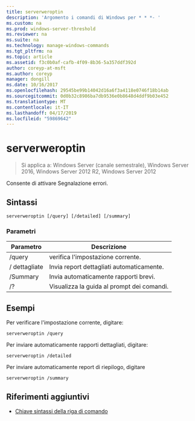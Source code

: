 ```yaml
---
title: serverweroptin
description: 'Argomento i comandi di Windows per * * *- '
ms.custom: na
ms.prod: windows-server-threshold
ms.reviewer: na
ms.suite: na
ms.technology: manage-windows-commands
ms.tgt_pltfrm: na
ms.topic: article
ms.assetid: f3c0b0af-cafb-4f09-8b36-5a357ddf392d
author: coreyp-at-msft
ms.author: coreyp
manager: dongill
ms.date: 10/16/2017
ms.openlocfilehash: 29545be99b14042d16a6f3a4118e0746f18b14ab
ms.sourcegitcommit: 0d0b32c8986ba7db9536e0b8648d4ddf9b03e452
ms.translationtype: MT
ms.contentlocale: it-IT
ms.lasthandoff: 04/17/2019
ms.locfileid: "59869642"
---
```

# <a name="serverweroptin"></a>serverweroptin

>Si applica a: Windows Server (canale semestrale), Windows Server 2016, Windows Server 2012 R2, Windows Server 2012

Consente di attivare Segnalazione errori.
## <a name="syntax"></a>Sintassi
```
serverweroptin [/query] [/detailed] [/summary]
```
### <a name="parameters"></a>Parametri
|Parametro|Descrizione|
|-------|--------|
|/query|verifica l'impostazione corrente.|
|/ dettagliate|Invia report dettagliati automaticamente.|
|/Summary|Invia automaticamente rapporti brevi.|
|/?|Visualizza la guida al prompt dei comandi.|
## <a name="BKMK_Examples"></a>Esempi
Per verificare l'impostazione corrente, digitare:
```
serverweroptin /query
```
Per inviare automaticamente rapporti dettagliati, digitare:
```
serverweroptin /detailed
```
Per inviare automaticamente report di riepilogo, digitare
```
serverweroptin /summary
```
## <a name="additional-references"></a>Riferimenti aggiuntivi
-   [Chiave sintassi della riga di comando](command-line-syntax-key.md)

